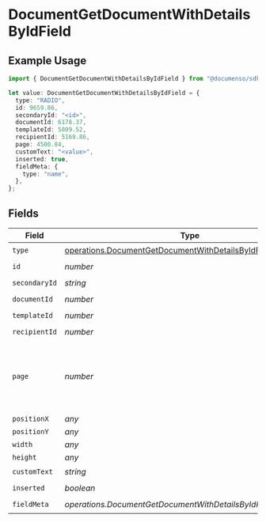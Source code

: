 # DocumentGetDocumentWithDetailsByIdField

## Example Usage

```typescript
import { DocumentGetDocumentWithDetailsByIdField } from "@documenso/sdk-typescript/models/operations";

let value: DocumentGetDocumentWithDetailsByIdField = {
  type: "RADIO",
  id: 9659.86,
  secondaryId: "<id>",
  documentId: 6178.37,
  templateId: 5809.52,
  recipientId: 5169.86,
  page: 4500.84,
  customText: "<value>",
  inserted: true,
  fieldMeta: {
    type: "name",
  },
};
```

## Fields

| Field                                                                                                                            | Type                                                                                                                             | Required                                                                                                                         | Description                                                                                                                      |
| -------------------------------------------------------------------------------------------------------------------------------- | -------------------------------------------------------------------------------------------------------------------------------- | -------------------------------------------------------------------------------------------------------------------------------- | -------------------------------------------------------------------------------------------------------------------------------- |
| `type`                                                                                                                           | [operations.DocumentGetDocumentWithDetailsByIdFieldType](../../models/operations/documentgetdocumentwithdetailsbyidfieldtype.md) | :heavy_check_mark:                                                                                                               | N/A                                                                                                                              |
| `id`                                                                                                                             | *number*                                                                                                                         | :heavy_check_mark:                                                                                                               | N/A                                                                                                                              |
| `secondaryId`                                                                                                                    | *string*                                                                                                                         | :heavy_check_mark:                                                                                                               | N/A                                                                                                                              |
| `documentId`                                                                                                                     | *number*                                                                                                                         | :heavy_check_mark:                                                                                                               | N/A                                                                                                                              |
| `templateId`                                                                                                                     | *number*                                                                                                                         | :heavy_check_mark:                                                                                                               | N/A                                                                                                                              |
| `recipientId`                                                                                                                    | *number*                                                                                                                         | :heavy_check_mark:                                                                                                               | N/A                                                                                                                              |
| `page`                                                                                                                           | *number*                                                                                                                         | :heavy_check_mark:                                                                                                               | The page number of the field on the document. Starts from 1.                                                                     |
| `positionX`                                                                                                                      | *any*                                                                                                                            | :heavy_minus_sign:                                                                                                               | N/A                                                                                                                              |
| `positionY`                                                                                                                      | *any*                                                                                                                            | :heavy_minus_sign:                                                                                                               | N/A                                                                                                                              |
| `width`                                                                                                                          | *any*                                                                                                                            | :heavy_minus_sign:                                                                                                               | N/A                                                                                                                              |
| `height`                                                                                                                         | *any*                                                                                                                            | :heavy_minus_sign:                                                                                                               | N/A                                                                                                                              |
| `customText`                                                                                                                     | *string*                                                                                                                         | :heavy_check_mark:                                                                                                               | N/A                                                                                                                              |
| `inserted`                                                                                                                       | *boolean*                                                                                                                        | :heavy_check_mark:                                                                                                               | N/A                                                                                                                              |
| `fieldMeta`                                                                                                                      | *operations.DocumentGetDocumentWithDetailsByIdFieldMetaUnion*                                                                    | :heavy_check_mark:                                                                                                               | N/A                                                                                                                              |